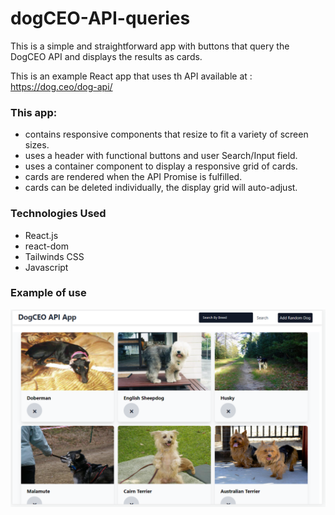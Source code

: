 # dogCEO-API-queries
This is a simple and straightforward app with buttons that query the DogCEO API and displays the results as cards.

This is an example React app that uses th API available at : https://dog.ceo/dog-api/

### This app:
- contains responsive components that resize to fit a variety of screen sizes.
- uses a header with functional buttons and user Search/Input field.
- uses a container component to display a responsive grid of cards.
- cards are rendered when the API Promise is fulfilled.
- cards can be deleted individually, the display grid will auto-adjust.

### Technologies Used
- React.js
- react-dom
- Tailwinds CSS
- Javascript

### Example of use

![Follow along with this gif to see the basic functionality of this application.](/assets/images/projectTwoDogAPI-App.png)